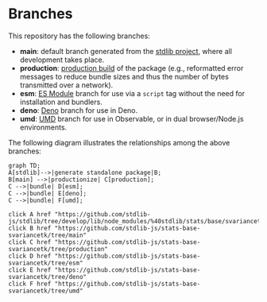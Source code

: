 <!--

@license Apache-2.0

Copyright (c) 2022 The Stdlib Authors.

Licensed under the Apache License, Version 2.0 (the "License");
you may not use this file except in compliance with the License.
You may obtain a copy of the License at

    http://www.apache.org/licenses/LICENSE-2.0

Unless required by applicable law or agreed to in writing, software
distributed under the License is distributed on an "AS IS" BASIS,
WITHOUT WARRANTIES OR CONDITIONS OF ANY KIND, either express or implied.
See the License for the specific language governing permissions and
limitations under the License.

-->

# Branches

This repository has the following branches:

-   **main**: default branch generated from the [stdlib project][stdlib-url], where all development takes place.
-   **production**: [production build][production-url] of the package (e.g., reformatted error messages to reduce bundle sizes and thus the number of bytes transmitted over a network).
-   **esm**: [ES Module][esm-url] branch for use via a `script` tag without the need for installation and bundlers.
-   **deno**: [Deno][deno-url] branch for use in Deno.
-   **umd**: [UMD][umd-url] branch for use in Observable, or in dual browser/Node.js environments.

The following diagram illustrates the relationships among the above branches:

```mermaid
graph TD;
A[stdlib]-->|generate standalone package|B;
B[main] -->|productionize| C[production];
C -->|bundle| D[esm];
C -->|bundle| E[deno];
C -->|bundle| F[umd];

click A href "https://github.com/stdlib-js/stdlib/tree/develop/lib/node_modules/%40stdlib/stats/base/svariancetk"
click B href "https://github.com/stdlib-js/stats-base-svariancetk/tree/main"
click C href "https://github.com/stdlib-js/stats-base-svariancetk/tree/production"
click D href "https://github.com/stdlib-js/stats-base-svariancetk/tree/esm"
click E href "https://github.com/stdlib-js/stats-base-svariancetk/tree/deno"
click F href "https://github.com/stdlib-js/stats-base-svariancetk/tree/umd"
```

[stdlib-url]: https://github.com/stdlib-js/stdlib/tree/develop/lib/node_modules/%40stdlib/stats/base/svariancetk
[production-url]: https://github.com/stdlib-js/stats-base-svariancetk/tree/production
[deno-url]: https://github.com/stdlib-js/stats-base-svariancetk/tree/deno
[umd-url]: https://github.com/stdlib-js/stats-base-svariancetk/tree/umd
[esm-url]: https://github.com/stdlib-js/stats-base-svariancetk/tree/esm